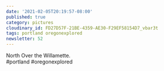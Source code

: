 ```yaml
---
date: '2021-02-05T20:19:57-08:00'
published: true
category: pictures
cloudinary_id: FD27D57F-21BE-4359-AE30-F29EF58154D7_vbar3t
tags: portland oregonexplored
newsletter: 52
---
```


North Over the Willamette.  
#portland #oregonexplored
